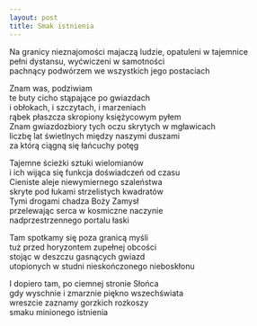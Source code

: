 ```yaml
---
layout: post
title: Smak istnienia
---
```


Na granicy nieznajomości 
majaczą ludzie, opatuleni w tajemnice  
pełni dystansu, wyćwiczeni w samotności  
pachnący podwórzem we wszystkich jego postaciach

Znam was, podziwiam  
te buty cicho stąpające po gwiazdach  
i obłokach, i szczytach, i marzeniach  
rąbek płaszcza skropiony księżycowym pyłem  
Znam gwiazdozbiory tych oczu skrytych w mgławicach  
liczbę lat świetlnych między naszymi duszami  
za którą ciągną się łańcuchy potęg
 
Tajemne ścieżki sztuki wielomianów     
i ich wijąca się funkcja doświadczeń od czasu   
Cieniste aleje niewymiernego szaleństwa   
skryte pod łukami strzelistych kwadratów   
Tymi drogami chadza Boży Zamysł  
przelewając serca w kosmiczne naczynie   
nadprzestrzennego portalu łaski   
   
Tam spotkamy się poza granicą myśli    
tuż przed horyzontem zupełnej obcości   
stojąc w deszczu gasnących gwiazd   
utopionych w studni nieskończonego nieboskłonu   
    
I dopiero tam, po ciemnej stronie Słońca     
gdy wyschnie i zmarznie piękno wszechświata   
wreszcie zaznamy gorzkich rozkoszy   
smaku minionego istnienia   
